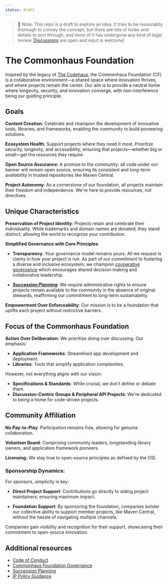 ```yaml
---
status: draft
---
```


> 📝 Note: This repo is a draft to explore an idea. It tries to be reasonably thorough to convey the concept, but there are lots of holes and details to sort through, and none of it has undergone any kind of legal review. [Discussions](https://github.com/commonhaus/foundation-draft/discussions) are open and input is welcome!

# The Commonhaus Foundation

Inspired by the legacy of [The Codehaus][codehaus], the Commonhaus Foundation (CF) is a collaborative environment—a shared space where innovation thrives, and where projects remain the center. Our aim is to provide a neutral home where longevity, security, and innovation converge, with non-interference being our guiding principle.

[codehaus]: https://www.infoworld.com/article/2892227/codehaus-the-once-great-house-of-code-has-fallen.html
[succession]: governance/succession-plan.md
[ip-policy-guidance]: governance/ip-policy-guidance.md#1-licensing
[governance]: GOVERNANCE.md

## Goals

**Content Creation**: Celebrate and champion the development of innovative tools, libraries, and frameworks, enabling the community to build pioneering solutions.

**Ecosystem Health**: Support projects where they need it most. Prioritize security, longevity, and accessibility, ensuring that projects—whether big or small—get the resources they require.

**Open Source Assurance**: A promise to the community: all code under our banner will remain open source, ensuring its consistent and long-term availability in trusted repositories like Maven Central.

**Project Autonomy**: As a cornerstone of our foundation, all projects maintain their freedom and independence. We're here to provide resources, not directives.

## Unique Characteristics

**Preservation of Project Identity**: Projects retain and celebrate their individuality. While trademarks and domain names are donated, they stand distinct, allowing the world to recognize your contribution.

**Simplified Governance with Core Principles**: 

- **Transparency**: Your governance model remains yours. All we request is clarity in how your project is run. As part of our commitment to fostering a diverse and inclusive ecosystem, we champion [cooperative governance][governance] which encourages shared decision-making and collaborative leadership.

- **[Succession Planning][succession]**: We require administrative rights to ensure projects remain available to the community in the absence of original stewards, reaffirming our commitment to long-term sustainability.

**Empowerment Over Enforceability**: Our mission is to be a foundation that uplifts each project without restrictive barriers.

## Focus of the Commonhaus Foundation

**Action Over Deliberation:** We prioritize doing over discussing. Our emphasis:

- **Application Frameworks**: Streamlined app development and deployment.
- **Libraries**: Tools that simplify application complexities.

However, not everything aligns with our vision:

- **Specifications & Standards**: While crucial, we don't define or debate them.
- **Discussion-Centric Groups & Peripheral API Projects**: We're dedicated to being a home for code-driven projects.

## Community Affiliation

**No Pay-to-Play**: Participation remains free, allowing for genuine collaboration.

**Volunteer Board**: Comprising community leaders, longstanding library owners, and application framework pioneers.

**Licensing:** We stay true to open-source principles as defined by the OSI.

### Sponsorship Dynamics:

For sponsors, simplicity is key:

- **Direct Project Support**: Contributions go directly to aiding project maintainers, ensuring maximum impact.

- **Foundation Support**: By sponsoring the foundation, companies bolster our collective ability to support member projects, like Maven Central, without the hassle of navigating multiple channels.

Companies gain visibility and recognition for their support, showcasing their commitment to open-source innovation.

## Additional resources

- [Code of Conduct](CODE_OF_CONDUCT.md)
- [Commonhaus Foundation Governance][governance]
- [Succession Planning][succession]
- [IP Policy Guidance][ip-policy-guidance]

